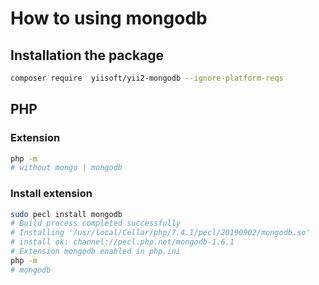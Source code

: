 # How to using mongodb

## Installation the package

```bash
composer require  yiisoft/yii2-mongodb --ignore-platform-reqs
```

## PHP

### Extension

```bash
php -m
# without mongo | mongodb
```

### Install extension

```bash
sudo pecl install mongodb
# Build process completed successfully
# Installing '/usr/local/Cellar/php/7.4.1/pecl/20190902/mongodb.so'
# install ok: channel://pecl.php.net/mongodb-1.6.1
# Extension mongodb enabled in php.ini
php -m
# mongodb
```
